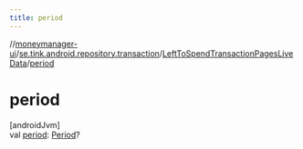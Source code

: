 ```yaml
---
title: period
---
```

//[moneymanager-ui](../../../index.html)/[se.tink.android.repository.transaction](../index.html)/[LeftToSpendTransactionPagesLiveData](index.html)/[period](period.html)



# period



[androidJvm]\
val [period](period.html): [Period](../../com.tink.model.time/-period/index.html)?




